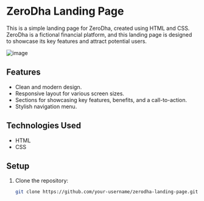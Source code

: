 # ZeroDha Landing Page

This is a simple landing page for ZeroDha, created using HTML and CSS. ZeroDha is a fictional financial platform, and this landing page is designed to showcase its key features and attract potential users.

![image](https://github.com/riju951/zerodhaLandingPage/assets/82694741/e0f00512-ad60-47f0-82c2-b46cba63a966)

## Features

- Clean and modern design.
- Responsive layout for various screen sizes.
- Sections for showcasing key features, benefits, and a call-to-action.
- Stylish navigation menu.

## Technologies Used

- HTML
- CSS

## Setup

1. Clone the repository:

   ```bash
   git clone https://github.com/your-username/zerodha-landing-page.git
